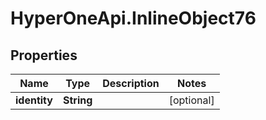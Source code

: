 # HyperOneApi.InlineObject76

## Properties
Name | Type | Description | Notes
------------ | ------------- | ------------- | -------------
**identity** | **String** |  | [optional] 



